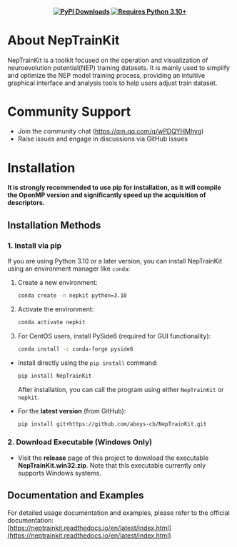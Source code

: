 
<h4 align="center">

[![PyPI Downloads](https://img.shields.io/pypi/dm/NepTrainKit?logo=pypi&logoColor=white&color=blue&label=PyPI)](https://pypi.org/project/NepTrainKit)
[![Requires Python 3.10+](https://img.shields.io/badge/Python-3.10+-blue.svg?logo=python&logoColor=white)](https://python.org/downloads)
 
</h4>




#  About NepTrainKit
NepTrainKit is a toolkit focused on the operation and visualization of neuroevolution potential(NEP) training datasets. It is mainly used to simplify and optimize the NEP model training process, providing an intuitive graphical interface and analysis tools to help users adjust  train dataset.
# Community Support

- Join the community chat (https://qm.qq.com/q/wPDQYHMhyg)
- Raise issues and engage in discussions via GitHub issues



# Installation

**It is strongly recommended to use pip for installation, as it will compile the OpenMP version and significantly speed up the acquisition of descriptors.**

## Installation Methods
### 1. Install via pip

If you are using Python 3.10 or a later version, you can install NepTrainKit using an environment manager like `conda`:
1. Create a new environment:
   ```bash
   conda create -n nepkit python=3.10
   ```
2. Activate the environment:
   ```bash
   conda activate nepkit
   ```
3. For CentOS users, install PySide6 (required for GUI functionality):
   ```bash
   conda install -c conda-forge pyside6
- Install directly using the `pip install` command:
  ```bash
  pip install NepTrainKit
  ```
  After installation, you can call the program using either `NepTrainKit` or `nepkit`.

- For the **latest version** (from GitHub):
  ```bash
  pip install git+https://github.com/aboys-cb/NepTrainKit.git
  ```

### 2. Download Executable (Windows Only)
- Visit the **release** page of this project to download the executable **NepTrainKit.win32.zip**. Note that this executable currently only supports Windows systems.

 
 ## Documentation and Examples
For detailed usage documentation and examples, please refer to the official documentation:  
[https://neptrainkit.readthedocs.io/en/latest/index.html](https://neptrainkit.readthedocs.io/en/latest/index.html)